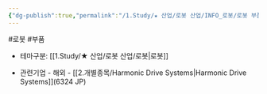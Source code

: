 ```yaml
---
{"dg-publish":true,"permalink":"/1.Study/★ 산업/로봇 산업/INFO_로봇/로봇 부품/","created":"2024-11-20T21:02:28.015+09:00","updated":"2025-06-25T13:30:51.148+09:00"}
---
```


#로봇 #부품

- 테마구분: [[1.Study/★ 산업/로봇 산업/로봇\|로봇]]

- 관련기업
		- 해외
			- [[2.개별종목/Harmonic Drive Systems\|Harmonic Drive Systems]](6324 JP)
